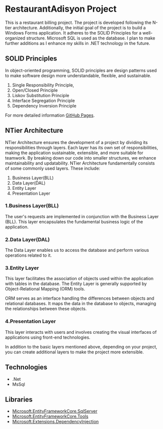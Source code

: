 # RestaurantAdisyon Project 

This is a restaurant billing project. The project is developed following the N-tier architecture. Additionally, the initial goal of the project is to build a Windows Forms application. It adheres to the SOLID Principles for a well-organized structure. Microsoft SQL is used as the database. I plan to make further additions as I enhance my skills in .NET technology in the future.

## SOLID Principles

In object-oriented programming, SOLID principles are design patterns used to make software design more understandable, flexible, and sustainable.

1. Single Responsibility Principle,
2. Open/Closed Principle
3. Liskov Substitution Principle
4. Interface Segregation Principle
5. Dependency Inversion Principle

For more detailed information [GitHub Pages](https://github.com/sonmezhakan/SOLID/tree/master).

## NTier Architecture

NTier Architecture ensures the development of a project by dividing its responsibilities through layers. Each layer has its own set of responsibilities, making the application sustainable, extensible, and more suitable for teamwork. By breaking down our code into smaller structures, we enhance maintainability and updatability. NTier Architecture fundamentally consists of some commonly used layers. These include:

1. Business Layer(BLL)
2. Data Layer(DAL)
3. Entity Layer
4. Presentation Layer

### 1.Business Layer(BLL)

The user's requests are implemented in conjunction with the Business Layer (BLL). This layer encapsulates the fundamental business logic of the application.

### 2.Data Layer(DAL)

The Data Layer enables us to access the database and perform various operations related to it.

### 3.Entity Layer

This layer facilitates the association of objects used within the application with tables in the database. The Entity Layer is generally supported by Object-Relational Mapping (ORM) tools.

ORM serves as an interface handling the differences between objects and relational databases. It maps the data in the database to objects, managing the relationships between these objects.

### 4.Presentation Layer

This layer interacts with users and involves creating the visual interfaces of applications using front-end technologies.

In addition to the basic layers mentioned above, depending on your project, you can create additional layers to make the project more extensible.

## Technologies

- .Net
- MsSql

## Libraries

- [Microsoft.EntityFrameworkCore.SqlServer](https://www.nuget.org/packages/Microsoft.EntityFrameworkCore.SqlServer/)
- [Microsoft.EntityFrameworkCore.Tools](https://www.nuget.org/packages/Microsoft.EntityFrameworkCore.Tools/)
- [Microsoft.Extensions.DependencyInjection](https://www.nuget.org/packages/Microsoft.Extensions.DependencyInjection/)